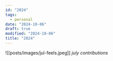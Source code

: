 ```yaml
---
id: "2024"
tags:
  - personal
date: "2024-10-06"
draft: true
modified: "2024-10-06"
title: "2024"
---
```


![[posts/images/jul-feels.jpeg]]
_july contributions_
